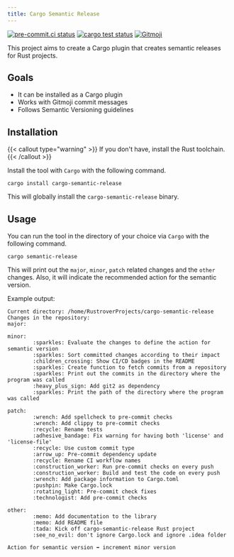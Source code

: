 ```yaml
---
title: Cargo Semantic Release
---
```


[![pre-commit.ci status](https://github.com/8-bit-hunters/cargo-semantic-release/actions/workflows/pre_commit_checks.yml/badge.svg)](https://github.com/8-bit-hunters/cargo-semantic-release/actions/workflows/pre_commit_checks.yml)
[![cargo test status](https://github.com/8-bit-hunters/cargo-semantic-release/actions/workflows/tests.yml/badge.svg)](https://github.com/8-bit-hunters/cargo-semantic-release/actions/workflows/tests.yml)
[![Gitmoji](https://img.shields.io/badge/gitmoji-%20😜%20😍-FFDD67.svg?style=flat-square)](https://gitmoji.dev)

This project aims to create a Cargo plugin that creates semantic releases for Rust projects.

## Goals

- It can be installed as a Cargo plugin
- Works with Gitmoji commit messages
- Follows Semantic Versioning guidelines

## Installation

{{< callout type="warning" >}}
If you don't have, install the Rust toolchain.
{{< /callout >}}


Install the tool with `Cargo` with the following command.

```shell
cargo install cargo-semantic-release
```

This will globally install the `cargo-semantic-release` binary.

## Usage

You can run the tool in the directory of your choice via `Cargo` with the following command.

```shell
cargo semantic-release
```

This will print out the `major`, `minor`, `patch` related changes and the `other` changes.
Also, it will indicate the recommended action for the semantic version.

Example output:
```
Current directory: /home/RustroverProjects/cargo-semantic-release
Changes in the repository:
major:

minor:
        :sparkles: Evaluate the changes to define the action for semantic version
        :sparkles: Sort committed changes according to their impact
        :children_crossing: Show CI/CD badges in the README
        :sparkles: Create function to fetch commits from a repository
        :sparkles: Print out the commits in the directory where the program was called
        :heavy_plus_sign: Add git2 as dependency
        :sparkles: Print the path of the directory where the program was called

patch:
        :wrench: Add spellcheck to pre-commit checks
        :wrench: Add clippy to pre-commit checks
        :recycle: Rename tests
        :adhesive_bandage: Fix warning for having both 'license' and 'license-file'
        :recycle: Use custom commit type
        :arrow_up: Pre-commit dependency update
        :recycle: Rename CI workflow names
        :construction_worker: Run pre-commit checks on every push
        :construction_worker: Build and test the code on every push
        :wrench: Add package information to Cargo.toml
        :pushpin: Make Cargo.lock
        :rotating_light: Pre-commit check fixes
        :technologist: Add pre-commit checks

other:
        :memo: Add documentation to the library
        :memo: Add README file
        :tada: Kick off cargo-semantic-release Rust project
        :see_no_evil: don't ignore Cargo.lock and ignore .idea folder

Action for semantic version ➡️ increment minor version
```
